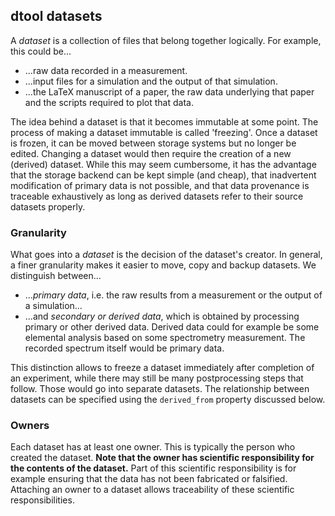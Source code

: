 ## dtool datasets

A _dataset_ is a collection of files that belong together logically. For example, this could be...
* ...raw data recorded in a measurement.
* ...input files for a simulation and the output of that simulation.
* ...the LaTeX manuscript of a paper, the raw data underlying that paper and the scripts required to plot that data.

The idea behind a dataset is that it becomes immutable at some point. The process of making a dataset immutable is called 'freezing'. Once a dataset is frozen, it can be moved between storage systems but no longer be edited. Changing a dataset would then require the creation of a new (derived) dataset. While this may seem cumbersome, it has the advantage that the storage backend can be kept simple (and cheap), that inadvertent modification of primary data is not possible, and that data provenance is traceable exhaustively as long as derived datasets refer to their source datasets properly. 

### Granularity

What goes into a _dataset_ is the decision of the dataset's creator. In general, a finer granularity makes it easier to move, copy and backup datasets. We distinguish between...

* ..._primary data_, i.e. the raw results from a measurement or the output of a simulation...
* ...and _secondary or derived data_, which is obtained by processing primary or other derived data. Derived data could for example be some elemental analysis based on some spectrometry measurement. The recorded spectrum itself would be primary data.

This distinction allows to freeze a dataset immediately after completion of an experiment, while there may still be many postprocessing steps that follow. Those would go into separate datasets. The relationship between datasets can be specified using the `derived_from` property discussed below.

### Owners

Each dataset has at least one owner. This is typically the person who created the dataset. __Note that the owner has scientific responsibility for the contents of the dataset.__ Part of this scientific responsibility is for example ensuring that the data has not been fabricated or falsified. Attaching an owner to a dataset allows traceability of these scientific responsibilities.